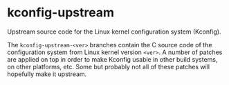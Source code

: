 # kconfig-upstream

Upstream source code for the Linux kernel configuration system (Kconfig).

The `kconfig-upstream-<ver>` branches contain the C source code of the
configuration system from Linux kernel version `<ver>`. A number of patches
are applied on top in order to make Kconfig usable in other build systems, on
other platforms, etc. Some but probably not all of these patches will
hopefully make it upstream.
